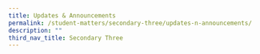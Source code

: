 ```yaml
---
title: Updates & Announcements
permalink: /student-matters/secondary-three/updates-n-announcements/
description: ""
third_nav_title: Secondary Three
---
```


